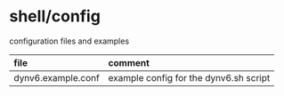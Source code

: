# shell/config

configuration files and examples

| file               | comment                                |
| :----------------- | :------------------------------------- |
| dynv6.example.conf | example config for the dynv6.sh script |
